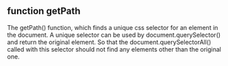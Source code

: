 ## function getPath
The getPath() function, which finds a unique css selector for an element in the document.
A unique selector can be used by document.querySelector() and return the original element.
So that the document.querySelectorAll() called with this selector should not find any elements other than the original one.

